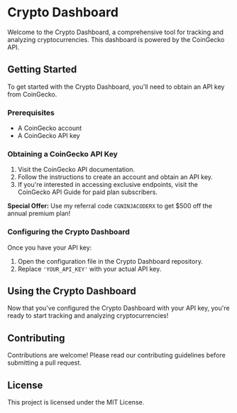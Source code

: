 # Crypto Dashboard

Welcome to the Crypto Dashboard, a comprehensive tool for tracking and analyzing cryptocurrencies. This dashboard is powered by the CoinGecko API.

## Getting Started

To get started with the Crypto Dashboard, you'll need to obtain an API key from CoinGecko. 

### Prerequisites

- A CoinGecko account
- A CoinGecko API key

### Obtaining a CoinGecko API Key

1. Visit the CoinGecko API documentation.
2. Follow the instructions to create an account and obtain an API key.
3. If you're interested in accessing exclusive endpoints, visit the CoinGecko API Guide for paid plan subscribers.

**Special Offer:** Use my referral code `CGNINJACODERX` to get $500 off the annual premium plan!

### Configuring the Crypto Dashboard

Once you have your API key:

1. Open the configuration file in the Crypto Dashboard repository.
2. Replace `'YOUR_API_KEY'` with your actual API key.

## Using the Crypto Dashboard

Now that you've configured the Crypto Dashboard with your API key, you're ready to start tracking and analyzing cryptocurrencies!

## Contributing

Contributions are welcome! Please read our contributing guidelines before submitting a pull request.

## License

This project is licensed under the MIT License.
